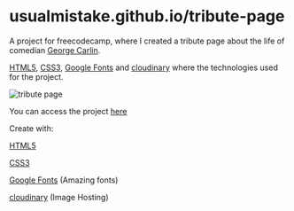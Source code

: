 # usualmistake.github.io/tribute-page

A project for freecodecamp, where I created a tribute page about the life of comedian [George Carlin](https://en.wikipedia.org/wiki/George_Carlin "George Carlin").


[HTML5](https://developer.mozilla.org/en-US/docs/Web/Guide/HTML/HTML5 "HTML5"), [CSS3](https://developer.mozilla.org/en-US/docs/Web/CSS "CSS3"), [Google Fonts](https://fonts.google.com/ "Google Fonts") and [cloudinary](https://cloudinary.com/ "cloudinary") where the technologies used for the project.


![tribute page](https://res.cloudinary.com/dmlsccdbx/image/upload/v1574135085/tribute-page.png "tribute page")

You can access the project [here](https://usualmistake.github.io/tribute-page "here")


Create with:

[HTML5](https://developer.mozilla.org/en-US/docs/Web/Guide/HTML/HTML5 "HTML5") 

[CSS3](https://developer.mozilla.org/en-US/docs/Web/CSS "CSS3")

[Google Fonts](https://fonts.google.com/ "Google Fonts") (Amazing fonts)

[cloudinary](https://cloudinary.com/ "cloudinary") (Image Hosting)
